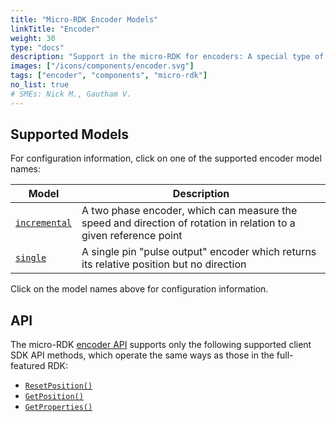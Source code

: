 ```yaml
---
title: "Micro-RDK Encoder Models"
linkTitle: "Encoder"
weight: 30
type: "docs"
description: "Support in the micro-RDK for encoders: A special type of sensor that measures rotation of a motor or joint."
images: ["/icons/components/encoder.svg"]
tags: ["encoder", "components", "micro-rdk"]
no_list: true
# SMEs: Nick M., Gautham V.
---
```


## Supported Models

For configuration information, click on one of the supported encoder model names:

<!-- prettier-ignore -->
| Model | Description |
| ----- | ----------- |
| [`incremental`](incremental/) | A two phase encoder, which can measure the speed and direction of rotation in relation to a given reference point |
| [`single`](single/) | A single pin "pulse output" encoder which returns its relative position but no direction |

Click on the model names above for configuration information.

## API

The micro-RDK [encoder API](/components/encoder/#api) supports only the following supported client SDK API methods, which operate the same ways as those in the full-featured RDK:

- [`ResetPosition()`](/components/encoder/#resetposition)
- [`GetPosition()`](/components/encoder/#getposition)
- [`GetProperties()`](/components/encoder/#getproperties)
